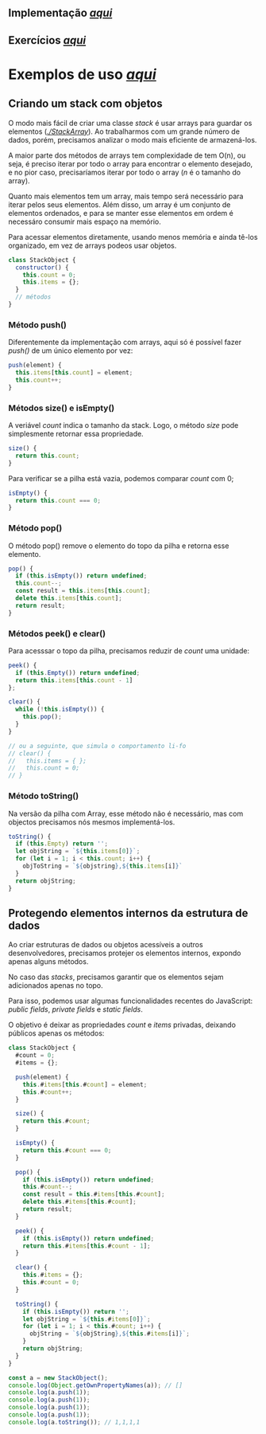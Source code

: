 ## Implementação _[aqui](./Stack.js)_

## Exercícios _[aqui](./exercises.js)_

# Exemplos de uso _[aqui](./exemplos_de_uso/README.md)_

## Criando um stack com objetos

O modo mais fácil de criar uma classe _stack_ é usar arrays para guardar os elementos (_[./StackArray](./StackArray.js)_). Ao trabalharmos com um grande número de dados, porém, precisamos analizar o modo mais eficiente de armazená-los.

A maior parte dos métodos de arrays tem complexidade de tem O(n), ou seja, é preciso iterar por todo o array para encontrar o elemento desejado, e no pior caso, precisaríamos iterar por todo o array (_n_ é o tamanho do array).

Quanto mais elementos tem um array, mais tempo será necessário para iterar pelos seus elementos. Além disso, um array é um conjunto de elementos ordenados, e para se manter esse elementos em ordem é necessáro consumir mais espaço na memório.

Para acessar elementos diretamente, usando menos memória e ainda tê-los organizado, em vez de arrays podeos usar objetos.

```javascript
class StackObject {
  constructor() {
    this.count = 0;
    this.items = {};
  }
  // métodos
}
```

### Método push()

Diferentemente da implementação com arrays, aqui só é possível fazer _push()_ de um único elemento por vez:

```javascript
push(element) {
  this.items[this.count] = element;
  this.count++;
}
```

### Métodos size() e isEmpty()

A veriável _count_ indica o tamanho da stack. Logo, o método _size_ pode simplesmente retornar essa propriedade.

```javascript
size() {
  return this.count;
}
```

Para verificar se a pilha está vazia, podemos comparar _count_ com 0;

```javascript
isEmpty() {
  return this.count === 0;
}
```

### Método pop()

O método pop() remove o elemento do topo da pilha e retorna esse elemento.

```javascript
pop() {
  if (this.isEmpty()) return undefined;
  this.count--;
  const result = this.items[this.count];
  delete this.items[this.count];
  return result;
}
```

### Métodos peek() e clear()

Para acesssar o topo da pilha, precisamos reduzir de _count_ uma unidade:

```javascript
peek() {
  if (this.Empty()) return undefined;
  return this.items[this.count - 1]
};

clear() {
  while (!this.isEmpty()) {
    this.pop();
  }
}

// ou a seguinte, que simula o comportamento li-fo
// clear() {
//   this.items = { };
//   this.count = 0;
// }
```

### Método toString()

Na versão da pilha com Array, esse método não é necessário, mas com objectos precisamos nós mesmos implementá-los.

```javascript
toString() {
  if (this.Empty) return '';
  let objString = `${this.items[0]}`;
  for (let i = 1; i < this.count; i++) {
    objToString = `${objstring},${this.items[i]}`
  }
  return objString;
}
```

## Protegendo elementos internos da estrutura de dados

Ao criar estruturas de dados ou objetos acessíveis a outros desenvolvedores, precisamos protejer os elementos internos, expondo apenas alguns métodos.

No caso das _stacks_, precisamos garantir que os elementos sejam adicionados apenas no topo.

Para isso, podemos usar algumas funcionalidades recentes do JavaScript: _public fields_, _private fields_ e _static fields_.

O objetivo é deixar as propriedades _count_ e _items_ privadas, deixando públicos apenas os métodos:

```javascript
class StackObject {
  #count = 0;
  #items = {};

  push(element) {
    this.#items[this.#count] = element;
    this.#count++;
  }

  size() {
    return this.#count;
  }

  isEmpty() {
    return this.#count === 0;
  }

  pop() {
    if (this.isEmpty()) return undefined;
    this.#count--;
    const result = this.#items[this.#count];
    delete this.#items[this.#count];
    return result;
  }

  peek() {
    if (this.isEmpty()) return undefined;
    return this.#items[this.#count - 1];
  }

  clear() {
    this.#items = {};
    this.#count = 0;
  }

  toString() {
    if (this.isEmpty()) return '';
    let objString = `${this.#items[0]}`;
    for (let i = 1; i < this.#count; i++) {
      objString = `${objString},${this.#items[i]}`;
    }
    return objString;
  }
}

const a = new StackObject();
console.log(Object.getOwnPropertyNames(a)); // []
console.log(a.push(1));
console.log(a.push(1));
console.log(a.push(1));
console.log(a.push(1));
console.log(a.toString()); // 1,1,1,1
```
